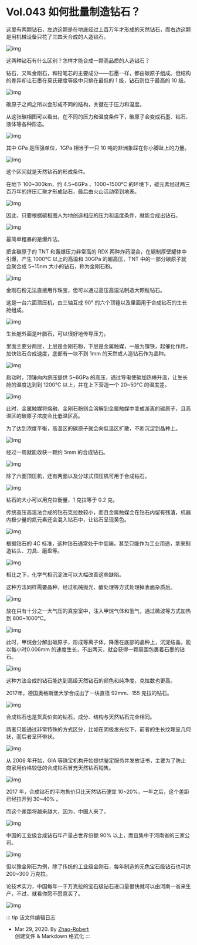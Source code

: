 # Vol.043 如何批量制造钻石？

这里有两颗钻石，左边这颗是在地底经过上百万年才形成的天然钻石，而右边这颗是用机械设备只花了三四天合成的人造钻石。

![img](https://paperclip.host/static/U6yRaDu1NaZCquz9RCZIMRWbV0EGIj6IpNsBhk7tMffrocKcWNfLMIHGPetiapr1Vo3QXWxTzBL6s9yHNzwN6HA.gif)

这两种钻石有什么区别？怎样才能合成一颗高品质的人造钻石？

钻石，又叫金刚石，和铅笔芯的主要成分——石墨一样，都由碳原子组成。但结构的差异却让石墨在莫氏硬度等级中只排在最低的 1 级，钻石则位于最高的 10 级。

![img](https://paperclip.host/static/U6yRaDu1NaZCquz9RCZIMRWbV0EGIj6IcokiaaLFtfmzibrXBI7JiaeZbrtAoZKWuOY76qqhDFuLSnCmMk1lfCEJw.gif)

碳原子之间之所以会形成不同的结构，关键在于压力和温度。

从这张碳相图可以看出，在不同的压力和温度条件下，碳原子会变成石墨、钻石、液体等各种形态。

![img](https://paperclip.host/static/U6yRaDu1NaZCquz9RCZIMRWbV0EGIj6ICL2Gd78YX8yfWlzRdfh3SvVyPEOibbP3bp1nJoYUfQCpcjCwXauibicVw.gif)

其中 GPa 是压强单位，1GPa 相当于一只 10 吨的非洲象踩在你小脚趾上的力量。

![img](https://paperclip.host/static/U6yRaDu1NaZCquz9RCZIMRWbV0EGIj6IWEnR1ibYcHCFACaD6T0ialmFic7giblwphFIwgWYDwEvIzib0InuQtUyiatA.png)

这个区间就是天然钻石的形成条件。

在地下 100~300km，约 4.5~6GPa 、1000&#126;1500℃ 的环境下，碳元素经过两三百万年的挤压汇聚才形成钻石，最后由火山活动带到地表。

![img](https://paperclip.host/static/U6yRaDu1NaZCquz9RCZIMRWbV0EGIj6IhboiaK8YWiboDSPmiap3ricCLz37uLaUdF3OUj7DuToiaJlqufsu28icNialA.gif)

因此，只要根据碳相图人为地创造相应的压力和温度条件，就能合成出钻石。

![img](https://paperclip.host/static/U6yRaDu1NaZCquz9RCZIMRWbV0EGIj6IicjM5WH5Gpu9YzK8xRkSd6uQmF8kQjdR9TKpDFkw38lhfdJneSaibJow.png)

最简单粗暴的是爆炸法。

把含碳原子的 TNT 和轰爆压力非常高的 RDX 两种炸药混合，在钢制厚壁罐体中引爆，产生 1000℃ 以上的高温和 30GPa 的超高压，TNT 中的一部分碳原子就会聚合成 5&#126;15nm 大小的钻石，称为金刚石粉。

![img](https://paperclip.host/static/U6yRaDu1NaZCquz9RCZIMRWbV0EGIj6IaC0Zyian7NbBjC0ibvmt4sVcNXSblRyJ9tPwJLXBvw54CscFqbUXHuCQ.gif)

金刚石粉无法直接用作珠宝，但可以通过高压高温法制造大颗粒钻石。

这是一台六面顶压机，由三轴互成 90° 的六个顶锤以及里面用于合成钻石的生长舱组成。

![img](https://paperclip.host/static/U6yRaDu1NaZCquz9RCZIMRWbV0EGIj6I76V61t4mjedScytNbqOamaEpQesQVM18qWD2P4iaptnfqMwNpVayr4A.png)

生长舱外面是叶腊石，可以很好地传导压力。

里面主要分两层，上层是金刚石粉，下层是金属触媒，一般为镍铁，起催化作用，加快钻石合成速度，底部有一块不到 1mm 的天然或人造钻石作为晶种。

![img](https://paperclip.host/static/U6yRaDu1NaZCquz9RCZIMRWbV0EGIj6I2uOzstB460xdqpx9s7t5y9acmIN2WXzF7rYLiaUm8hBHCecG5ZiaHzicQ.png)

启动时，顶锤向内挤压提供 5~6GPa 的高压，通过导电使碳加热棒升温，让生长舱的温度达到到 1200℃ 以上，并在上下营造一个 20~50℃ 的温度差。

![img](https://paperclip.host/static/U6yRaDu1NaZCquz9RCZIMRWbV0EGIj6IJDGk9icxloGtKBvJiadkA5qSs56edYewNykcxeb3KlRHI5vWgfaiczuFw.gif)

此时，金属触媒将熔融，金刚石粉则会溶解到金属触媒中变成游离的碳原子，且高温区的碳原子浓度会比低温区高。

为了达到浓度平衡，高温区的碳原子就会向低温区扩散，不断沉淀到晶种上。

![img](https://paperclip.host/static/U6yRaDu1NaZCquz9RCZIMRWbV0EGIj6IoqkE8iaMFv7u3nfAYKot04qB6r1Wia7SxhIhpic2pL9icOgC8xYexLyDdQ.gif)

经过一周就能收获一颗约 5mm 的合成钻石。

![img](https://paperclip.host/static/U6yRaDu1NaZCquz9RCZIMRWbV0EGIj6IZVAFc1G1ONZysXF89uYXibmVDWOFjEWJpQd7nrmwnQISHhWRGj9ZJ9A.gif)

除了六面顶压机，还有两面以及分球式顶压机可用于合成钻石。

![img](https://paperclip.host/static/U6yRaDu1NaZCquz9RCZIMRWbV0EGIj6IAdw62NgYCPQIORuLOqJBeawzQycCKBqySnG3YbAvKbo67KtBXJXOxg.gif)

钻石的大小可以用克拉衡量，1 克拉等于 0.2 克。

传统高压高温法合成的钻石克拉数较小，而且金属触媒会在钻石内留有残渣，机器内极少量的氮元素还会混入钻石中，让钻石呈现黄色。

![img](https://paperclip.host/static/U6yRaDu1NaZCquz9RCZIMRWbV0EGIj6I8VNpTBOCPkoK8U6Yr1god6B75nzYFFCWp8I1xMMONeVKSwmJHw7e6Q.png)

根据钻石的 4C 标准，这种钻石通常处于中低端，甚至只能作为工业用途，拿来制造钻头、刀具、磨盘等。

![img](https://paperclip.host/static/U6yRaDu1NaZCquz9RCZIMRWbV0EGIj6ITecvvwhcaepXzzibWPWwJPv504eiaLJSJ8S3kO8UMRer3Y7aJTa2flbw.gif)

相比之下，化学气相沉淀法可以大幅改善这些缺陷。

这种方法同样需要晶种，经过机械抛光、酸处理等方式处理掉表面杂质后。

![img](https://paperclip.host/static/U6yRaDu1NaZCquz9RCZIMRWbV0EGIj6IJY7gibnx3mQgd0W3Qibu5mzjQHhfPlYUTalx6tVysFLxeQRfYngXfBBw.gif)

放在只有十分之一大气压的真空室中，注入甲烷气体和氢气，通过微波等方式加热到 800&#126;1000℃。

![img](https://paperclip.host/static/U6yRaDu1NaZCquz9RCZIMRWbV0EGIj6IaSF38YnmCnrWnqTQ7Gzq51iaQXqAS8VsjqEuFxJH9jJl2vCcnibapH5Q.gif)

此时，甲烷会分解出碳原子，形成等离子体，降落在底部的晶种上，沉淀结晶，能以每小时0.006mm 的速度生长，不出两天，就会获得一颗周围包裹着石墨的钻石。

![img](https://paperclip.host/static/U6yRaDu1NaZCquz9RCZIMRWbV0EGIj6IhxbGqxusKHmFHb3IoVJ7EfjwPe7Djia2jeusTPkVXnpYIzWACN2Do9Q.gif)

这种方法合成的钻石能达到高级天然钻石的颜色和纯净度，克拉数也更高。

2017年，德国奥格斯堡大学合成出了一块直径 92mm、155 克拉的钻石。

![img](https://paperclip.host/static/U6yRaDu1NaZCquz9RCZIMRWbV0EGIj6IMPY4q16aqcRfyeJ8kGJPW3fu0PU6vPWL3Pk4ODdW6JG4NYD13iaHIibw.gif)

合成钻石也是货真价实的钻石，成分、结构与天然钻石完全相同。

两者只能通过非常特殊的方式区分，比如在阴极发光仪下，前者的生长纹理呈几何状，而后者呈环带状。

![img](https://paperclip.host/static/U6yRaDu1NaZCquz9RCZIMRWbV0EGIj6ITYAicY0PLunic8JqLD3PqvOM16ib1DHvKrUyUp9dxVKqEpI0n8JARHxPA.gif)

从 2006 年开始，GIA 等珠宝机构开始提供鉴定服务并发放证书，主要为了防止商家用价格较低的合成钻石冒充天然钻石销售。

![img](https://paperclip.host/static/U6yRaDu1NaZCquz9RCZIMRWbV0EGIj6IUn68pTpGkzfuc5GU8dibVKSAibfJb0z9bRtKLSszMiaUVCHLiaATQfN7ZQ.gif)

2017 年，合成钻石的平均售价只比天然钻石便宜 10~20%，一年之后，这个差距已经拉开到 30~40% 。

而这个差距将越来越大，因为，中国人来了。

![img](https://paperclip.host/static/U6yRaDu1NaZCquz9RCZIMRWbV0EGIj6ISVoXT75OXe0w4VZyoNtVNvOWOh7rcR7TqOB9gSibrcN1Uw4kUxxFQwg.png)

中国的工业级合成钻石年产量占世界份额 90% 以上，而且集中于河南省的三家公司。

![img](https://paperclip.host/static/U6yRaDu1NaZCquz9RCZIMRWbV0EGIj6ItCKrmfSwmXSSI8Uyhs5zICPd9L0OLiaic8Pv9nuxoMuoSYecr9j8KVrg.gif)

但以豫金刚石为例，除了传统的工业级金刚石，每年制造的无色宝石级钻石也可达 200&#126;300 万克拉。

论技术实力，中国每年一千万克拉的宝石级钻石进口量很快就可以由河南一省来生产，不过，就看你愿不愿意买了。

![img](https://paperclip.host/static/U6yRaDu1NaZCquz9RCZIMRWbV0EGIj6ItdLFhffNupR9IUgfCLjDfMUPkad949SoZpLbbfqW27e9dS9OYhicZkg.gif)

::: tip 该文件编辑日志

- Mar 29, 2020. By [Zhao-Robert](https://github.com/Zhao-Robert)  
创建文件 & Markdown 格式化
:::
